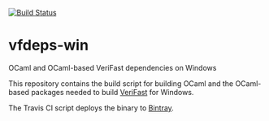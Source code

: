 [![Build Status](https://travis-ci.org/verifast/vfdeps-win.svg?branch=master)](https://travis-ci.org/verifast/vfdeps-win)
# vfdeps-win
OCaml and OCaml-based VeriFast dependencies on Windows

This repository contains the build script for building OCaml and the OCaml-based packages needed to build [VeriFast](https://github.com/verifast/verifast) for Windows.

The Travis CI script deploys the binary to [Bintray](https://dl.bintray.com/verifast/verifast).
